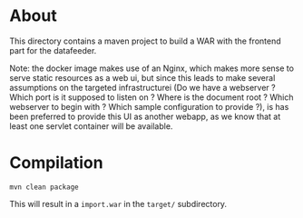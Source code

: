 # About

This directory contains a maven project to build a WAR with the frontend part
for the datafeeder.

Note: the docker image makes use of an Nginx, which makes more sense to serve
static resources as a web ui, but since this leads to make several assumptions
on the targeted infrastructurei (Do we have a webserver ? Which port is it
supposed to listen on ? Where is the document root ? Which webserver to begin
with ? Which sample configuration to provide ?), is has been preferred to
provide this UI as another webapp, as we know that at least one servlet
container will be available.

# Compilation

```
mvn clean package
```

This will result in a `import.war` in the `target/` subdirectory.
